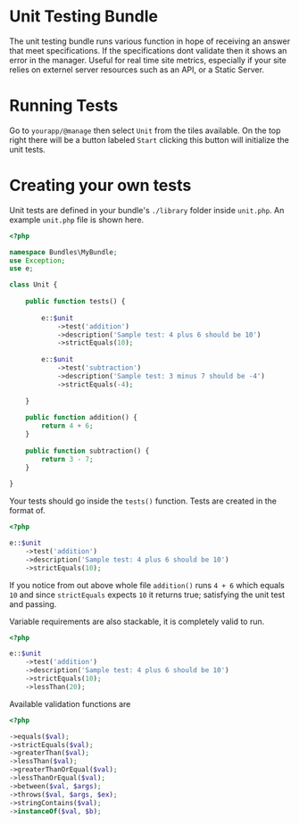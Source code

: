 Unit Testing Bundle
===================
The unit testing bundle runs various function in hope of receiving an answer that meet specifications. If the specifications dont validate then it shows an error in the manager. Useful for real time site metrics, especially if your site relies on externel server resources such as an API, or a Static Server.

Running Tests
=============
Go to `yourapp/@manage` then select `Unit` from the tiles available. On the top right there will be a button labeled `Start` clicking this button will initialize the unit tests.

Creating your own tests
=======================
Unit tests are defined in your bundle's `./library` folder inside `unit.php`. An example `unit.php` file is shown here.

```php
<?php

namespace Bundles\MyBundle;
use Exception;
use e;

class Unit {
	
	public function tests() {
		
		e::$unit
			->test('addition')
			->description('Sample test: 4 plus 6 should be 10')
			->strictEquals(10);
		
		e::$unit
			->test('subtraction')
			->description('Sample test: 3 minus 7 should be -4')
			->strictEquals(-4);
		
	}
	
	public function addition() {
		return 4 + 6;
	}
	
	public function subtraction() {
		return 3 - 7;
	}
	
}
```

Your tests should go inside the `tests()` function. Tests are created in the format of.

```php
<?php

e::$unit
	->test('addition')
	->description('Sample test: 4 plus 6 should be 10')
	->strictEquals(10);
```

If you notice from out above whole file `addition()` runs `4 + 6` which equals `10` and since `strictEquals` expects `10` it returns true; satisfying the unit test and passing.

Variable requirements are also stackable, it is completely valid to run.

```php
<?php

e::$unit
	->test('addition')
	->description('Sample test: 4 plus 6 should be 10')
	->strictEquals(10);
	->lessThan(20);
```

Available validation functions are

```php
<?php

->equals($val);
->strictEquals($val);
->greaterThan($val);
->lessThan($val);
->greaterThanOrEqual($val);
->lessThanOrEqual($val);
->between($val, $args);
->throws($val, $args, $ex);
->stringContains($val);
->instanceOf($val, $b);
```
